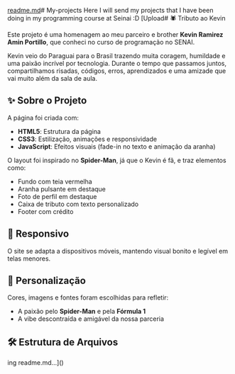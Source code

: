 [readme.md](https://github.com/user-attachments/files/21038942/readme.md)# My-projects
Here I will send my projects that I have been doing in my programming course at Seinai :D
[Upload# 🕷️ Tributo ao Kevin

Este projeto é uma homenagem ao meu parceiro e brother **Kevin Ramirez Amin Portillo**, que conheci no curso de programação no SENAI. 

Kevin veio do Paraguai para o Brasil trazendo muita coragem, humildade e uma paixão incrível por tecnologia. Durante o tempo que passamos juntos, compartilhamos risadas, códigos, erros, aprendizados e uma amizade que vai muito além da sala de aula.

## ✨ Sobre o Projeto

A página foi criada com:

- **HTML5**: Estrutura da página
- **CSS3**: Estilização, animações e responsividade
- **JavaScript**: Efeitos visuais (fade-in no texto e animação da aranha)

O layout foi inspirado no **Spider-Man**, já que o Kevin é fã, e traz elementos como:

- Fundo com teia vermelha
- Aranha pulsante em destaque
- Foto de perfil em destaque
- Caixa de tributo com texto personalizado
- Footer com crédito

## 📱 Responsivo

O site se adapta a dispositivos móveis, mantendo visual bonito e legível em telas menores.

## 🎨 Personalização

Cores, imagens e fontes foram escolhidas para refletir:

- A paixão pelo **Spider-Man** e pela **Fórmula 1**
- A vibe descontraída e amigável da nossa parceria

## 🛠️ Estrutura de Arquivos

ing readme.md…]()
